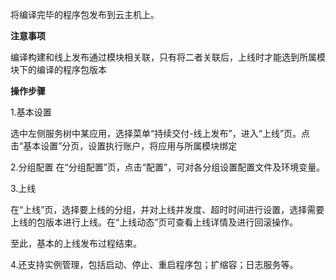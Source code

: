 将编译完毕的程序包发布到云主机上。

**注意事项**

编译构建和线上发布通过模块相关联，只有将二者关联后，上线时才能选到所属模块下的编译的程序包版本

**操作步骤**

1.基本设置

选中左侧服务树中某应用，选择菜单“持续交付-线上发布”，进入“上线”页。点击“基本设置”分页，设置执行账户，将应用与所属模块绑定

2.分组配置
在“分组配置”页，点击“配置”，可对各分组设置配置文件及环境变量。
 

3.上线

在“上线”页，选择要上线的分组，并对上线并发度、超时时间进行设置，选择需要上线的包版本进行上线。在“上线动态”页可查看上线详情及进行回滚操作。
 
至此，基本的上线发布过程结束。

4.还支持实例管理，包括启动、停止、重启程序包；扩缩容；日志服务等。
